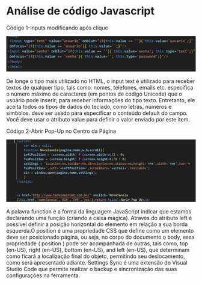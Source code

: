 # Análise de código Javascript

Código 1-Inputs modificando após clique

![cod1](cod1.png)

De longe o tipo mais utilizado no HTML, o input text é utilizado para receber textos de qualquer tipo, tais como: nomes, telefones, emails etc.
especifica o número máximo de caracteres (em pontos de código Unicode) que o usuário pode inserir; 
para receber informações do tipo texto. Entretanto, ele aceita todos os tipos de dados do teclado, como letras, números e símbolos.
deve ser usado para especificar o conteúdo default do campo.
Você deve usar o atributo value para definir o valor enviado por este item.



Código 2-Abrir Pop-Up no Centro da Página

![cod2](cod2.png)

A palavra function é a forma da linguagem JavaScript indicar que estamos declarando uma função (criando a caixa mágica).
Através do atributo left é possível definir a posição horizontal do elemento em relação a sua borda esquerda.O position é uma propriedade CSS que define como um elemento deve ser posicionado página, ou seja, no corpo do documento o body, essa propriedade ( position ) pode ser acompanhada de outras, tais como, top (en-US), right (en-US), bottom (en-US), and left (en-US), que determinam como ficará a localização final do objeto, permitindo seu deslocamento, como será apresentado adiante.
Settings Sync é uma extensão do Visual Studio Code que permite realizar o backup e sincronização das suas configurações na ferramenta.